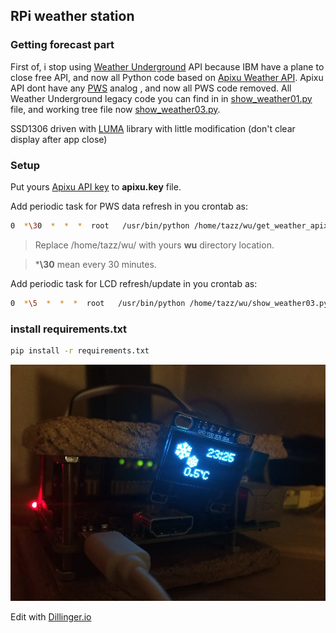 ## RPi weather station
### Getting forecast part
First of, i stop using  [Weather Underground](https://www.wunderground.com/weather/api/d/docs) API because IBM have a plane to close free API, and now all Python code based on [Apixu Weather API](https://www.apixu.com/api.aspx). Apixu API dont have any [PWS](https://www.wunderground.com/weatherstation/overview.asp) analog , and now all PWS code removed. 
All Weather Underground legacy code you can find in  in [show_weather01.py](show_weather01.py) file, and working tree file now [show_weather03.py](show_weather03.py).

SSD1306 driven with [LUMA](https://github.com/rm-hull/luma.oled) library with little modification (don't clear display after app close)

### Setup

Put yours [Apixu API key](https://www.apixu.com/api-explorer.aspx) to **apixu.key** file.

Add periodic task for PWS data refresh in you crontab as:
```sh
0  *\30  *  *  *  root   /usr/bin/python /home/tazz/wu/get_weather_apixu.sh
```
> Replace /home/tazz/wu/ with yours **wu** directory location.

> ***\30** mean every 30 minutes.

Add periodic task for LCD refresh/update in you crontab as:
```sh
0  *\5  *  *  *  root   /usr/bin/python /home/tazz/wu/show_weather03.py
```

### install requirements.txt
```sh
pip install -r requirements.txt
```


![pic_first_run](https://github.com/joingig/wu/blob/test/imgs/pic03.jpg "first")



Edit with [Dillinger.io](https://dillinger.io/)